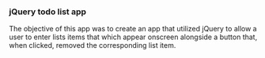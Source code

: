 ### jQuery todo list app

The objective of this app was to create an app that utilized jQuery to allow a user to enter lists items that which appear onscreen alongside a button that, when clicked, removed the corresponding list item.